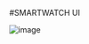 #SMARTWATCH UI

![image](https://user-images.githubusercontent.com/22547443/179410972-31f25db1-76f6-46cc-860b-01382f0c8152.png)

